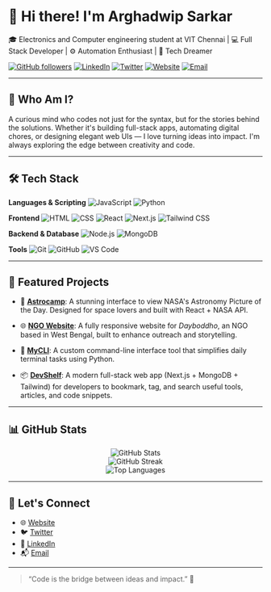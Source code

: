 # 👋 Hi there! I'm Arghadwip Sarkar

🎓 Electronics and Computer engineering student at VIT Chennai | 💻 Full Stack Developer | ⚙️ Automation Enthusiast | 🌌 Tech Dreamer

[![GitHub followers](https://img.shields.io/github/followers/arghadwip23?label=Follow&style=social)](https://github.com/arghadwip23)
[![LinkedIn](https://img.shields.io/badge/LinkedIn-arghadwip-blue?logo=linkedin)](https://linkedin.com/in/arghadwip)
[![Twitter](https://img.shields.io/twitter/follow/ArghadwipS?style=social)](https://twitter.com/ArghadwipS)
[![Website](https://img.shields.io/badge/Website-Visit-brightgreen)](https://swamijitrust.com)
[![Email](https://img.shields.io/badge/Email-arghadwip23%40gmail.com-red)](mailto:arghadwip23@gmail.com)

---

## 🚀 Who Am I?

A curious mind who codes not just for the syntax, but for the stories behind the solutions. Whether it's building full-stack apps, automating digital chores, or designing elegant web UIs — I love turning ideas into impact. I'm always exploring the edge between creativity and code.

---

## 🛠️ Tech Stack

**Languages & Scripting**
![JavaScript](https://img.shields.io/badge/-JavaScript-F7DF1E?style=flat-square&logo=javascript&logoColor=black)
![Python](https://img.shields.io/badge/-Python-3776AB?style=flat-square&logo=python&logoColor=white)

**Frontend**
![HTML](https://img.shields.io/badge/-HTML5-E34F26?style=flat-square&logo=html5&logoColor=white)
![CSS](https://img.shields.io/badge/-CSS3-1572B6?style=flat-square&logo=css3)
![React](https://img.shields.io/badge/-React-61DAFB?style=flat-square&logo=react&logoColor=black)
![Next.js](https://img.shields.io/badge/-Next.js-000000?style=flat-square&logo=nextdotjs)
![Tailwind CSS](https://img.shields.io/badge/-TailwindCSS-38B2AC?style=flat-square&logo=tailwindcss)

**Backend & Database**
![Node.js](https://img.shields.io/badge/-Node.js-339933?style=flat-square&logo=nodedotjs)
![MongoDB](https://img.shields.io/badge/-MongoDB-47A248?style=flat-square&logo=mongodb&logoColor=white)

**Tools**
![Git](https://img.shields.io/badge/-Git-F05032?style=flat-square&logo=git&logoColor=white)
![GitHub](https://img.shields.io/badge/-GitHub-181717?style=flat-square&logo=github)
![VS Code](https://img.shields.io/badge/-VS%20Code-007ACC?style=flat-square&logo=visual-studio-code)

---

## 📌 Featured Projects

- 🌌 [**Astrocamp**](https://github.com/arghadwip23/Astrocamp): A stunning interface to view NASA's Astronomy Picture of the Day. Designed for space lovers and built with React + NASA API.

- 🌐 [**NGO Website**](https://github.com/arghadwip23/NGO): A fully responsive website for *Dayboddho*, an NGO based in West Bengal, built to enhance outreach and storytelling.

- 🤖 [**MyCLI**](https://github.com/arghadwip23/mycli): A custom command-line interface tool that simplifies daily terminal tasks using Python.

- 📦 [**DevShelf**](https://github.com/arghadwip23/devshelf): A modern full-stack web app (Next.js + MongoDB + Tailwind) for developers to bookmark, tag, and search useful tools, articles, and code snippets.

---

## 📊 GitHub Stats

<p align="center">
  <img src="https://github-readme-stats.vercel.app/api?username=arghadwip23&show_icons=true&theme=radical" alt="GitHub Stats" />
  <br />
  <img src="https://github-readme-streak-stats.herokuapp.com/?user=arghadwip23&theme=radical" alt="GitHub Streak" />
  <br />
  <img src="https://github-readme-stats.vercel.app/api/top-langs/?username=arghadwip23&layout=compact&theme=radical" alt="Top Languages" />
</p>

---

## 🤝 Let's Connect

- 🌐 [Website](https://swamijitrust.com)
- 🐦 [Twitter](https://twitter.com/ArghadwipS)
- 💼 [LinkedIn](https://linkedin.com/in/arghadwip)
- 📬 [Email](mailto:arghadwip23@gmail.com)

---

> “Code is the bridge between ideas and impact.” 🌟
